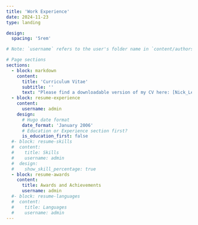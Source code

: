 ```yaml
---
title: 'Work Experience'
date: 2024-11-23
type: landing

design:
  spacing: '5rem'

# Note: `username` refers to the user's folder name in `content/authors/`

# Page sections
sections:
  - block: markdown
    content:
      title: 'Curriculum Vitae'
      subtitle: ''
      text: "Please find a downloadable version of my CV here: [Nick_Lemke_CV.pdf](/uploads/Nick_Lemke_CV.pdf)"
  - block: resume-experience
    content:
      username: admin
    design:
      # Hugo date format
      date_format: 'January 2006'
      # Education or Experience section first?
      is_education_first: false
  #- block: resume-skills
  #  content:
  #    title: Skills
  #    username: admin
  #  design:
  #    show_skill_percentage: true
  - block: resume-awards
    content:
      title: Awards and Achievements
      username: admin
  #- block: resume-languages
  #  content:
  #    title: Languages
  #    username: admin
---
```


